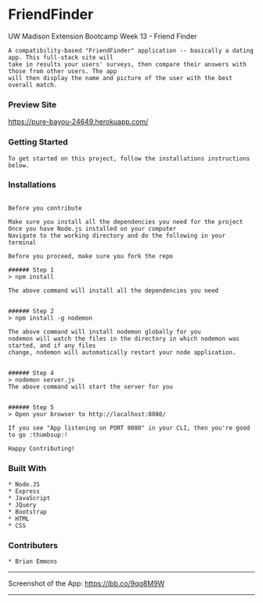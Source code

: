 # FriendFinder
UW Madison Extension Bootcamp Week 13 - Friend Finder

 ```
A compatibility-based "FriendFinder" application -- basically a dating app. This full-stack site will
take in results your users' surveys, then compare their answers with those from other users. The app 
will then display the name and picture of the user with the best overall match.
 ```

### Preview Site


  https://pure-bayou-24649.herokuapp.com/


### Getting Started

```
To get started on this project, follow the installations instructions below.
```


### Installations
``` Installing

Before you contribute

Make sure you install all the dependencies you need for the project
Once you have Node.js installed on your computer
Navigate to the working directory and do the following in your terminal

Before you proceed, make sure you fork the repo

###### Step 1
> npm install

The above command will install all the dependencies you need


###### Step 2
> npm install -g nodemon

The above command will install nodemon globally for you
nodemon will watch the files in the directory in which nodemon was started, and if any files 
change, nodemon will automatically restart your node application.


###### Step 4
> nodemon server.js
The above command will start the server for you


###### Step 5
> Open your browser to http://localhost:8080/

If you see "App listening on PORT 8080" in your CLI, then you're good to go :thumbsup:!

Happy Contributing!

```


### Built With

```
* Node.JS
* Express
* JavaScript
* JQuery
* Bootstrap
* HTML
* CSS

```


### Contributers

```
* Brian Emmons

```

---

Screenshot of the App: https://ibb.co/9qg8M9W

---
